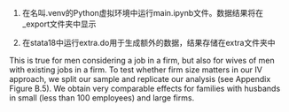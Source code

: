 1. 在名叫.venv的Python虚拟环境中运行main.ipynb文件。数据结果将在_export文件夹中显示

2. 在stata18中运行extra.do用于生成额外的数据，结果存储在extra文件夹中



This is true for men considering a job in a firm, but also for wives of men with existing jobs   in a firm. To test whether firm size matters in our IV approach, we split our sample and replicate our analysis (see Appendix Figure B.5). We obtain very comparable effects for families with husbands in small (less than 100 employees) and large firms.

